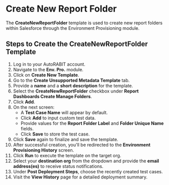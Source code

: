 # Create New Report Folder

The **CreateNewReportFolder** template is used to create new report folders within Salesforce through the Environment Provisioning module.

## Steps to Create the CreateNewReportFolder Template

1. Log in to your AutoRABIT account.
2. Navigate to the **Env. Pro.** module.
3. Click on **Create New Template**.
4. Go to the **Create Unsupported Metadata Template** tab.
5. Provide a **name** and a **short description** for the template.
6. Select the **CreateNewReportFolder** checkbox under **Report Dashboards Create Manage Folders**.
7. Click **Add**.
8. On the next screen:
   * A **Test Case Name** will appear by default.
   * Click **Add** to input custom test data.
   * Provide values for the **Report Folder Label** and **Folder Unique Name** fields.
   * Click **Save** to store the test case.
9. Click **Save** again to finalize and save the template.
10. After successful creation, you'll be redirected to the **Environment Provisioning History** screen.
11. Click **Run** to execute the template on the target org.
12. Select your **destination org** from the dropdown and provide the **email address(es)** to receive status notifications.
13. Under **Post Deployment Steps**, choose the recently created test cases.
14. Visit the **View History** page for a detailed deployment summary.
